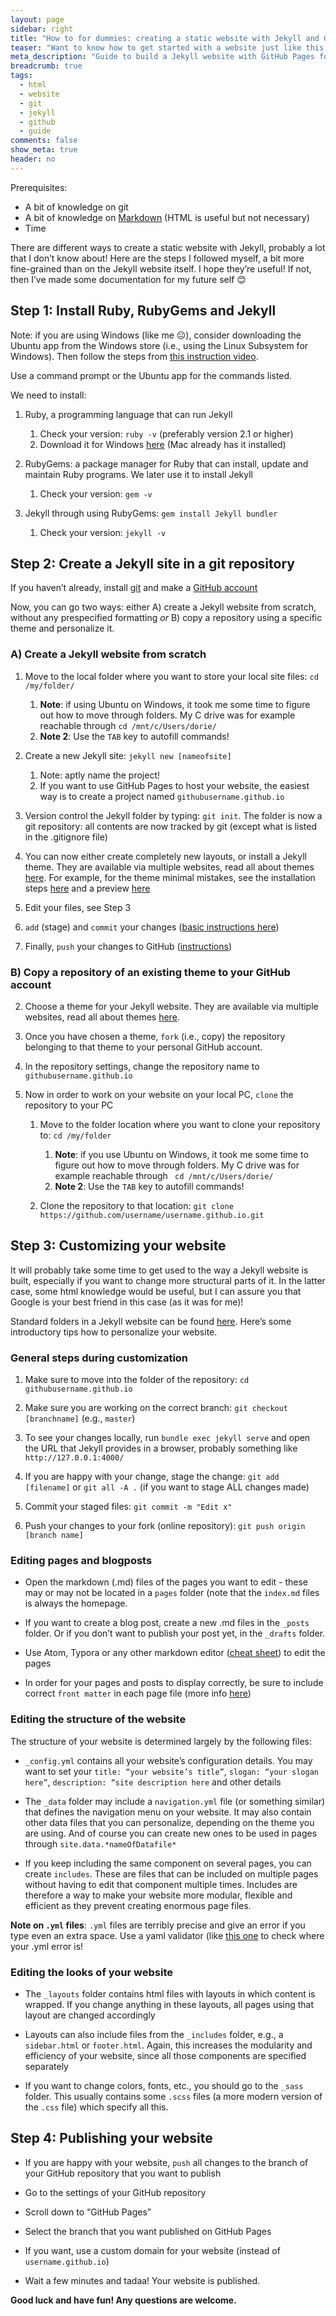 ```yaml
---
layout: page
sidebar: right
title: "How to for dummies: creating a static website with Jekyll and GitHub Pages"
teaser: "Want to know how to get started with a website just like this one? Follow the steps described here!"
meta_description: "Guide to build a Jekyll website with GitHub Pages for total beginners."
breadcrumb: true
tags:
  - html
  - website
  - git
  - jekyll
  - github
  - guide
comments: false
show_meta: true
header: no
---
```



Prerequisites:

- A bit of knowledge on git
- A bit of knowledge on [Markdown](https://www.markdownguide.org/getting-started/) (HTML is useful but not necessary)
- Time

There are different ways to create a static website with Jekyll, probably a lot that I don’t know about! Here are the steps I followed myself, a bit more fine-grained than on the Jekyll website itself. I hope they’re useful! If not, then I’ve made some documentation for my future self 😊 

## Step 1: Install Ruby, RubyGems and Jekyll

Note: if you are using Windows (like me ☹), consider downloading the Ubuntu app from the Windows store (i.e., using the Linux Subsystem for Windows). Then follow the steps from [this instruction video](https://www.youtube.com/watch?v=LfP7Y9Ja6Qc&list=PLLAZ4kZ9dFpOPV5C5Ay0pHaa0RJFhcmcB&index=3). 

 

Use a command prompt or the Ubuntu app for the commands listed.



We need to install:

1. Ruby, a programming language that can run Jekyll
   1. Check your version: `ruby -v` (preferably version 2.1 or higher)
   2. Download it for Windows [here](https://rubyinstaller.org/downloads/) (Mac already has it installed)

2. RubyGems: a package manager for Ruby that can install, update and maintain Ruby programs. We later use it to install Jekyll
   1. Check your version: `gem -v`

3. Jekyll through using RubyGems: `gem install Jekyll bundler`
   1. Check your version: `jekyll -v`

 

## Step 2: Create a Jekyll site in a git repository

If you haven’t already, install [git](https://git-scm.com/book/en/v2/Getting-Started-Installing-Git) and make a [GitHub account](https://github.com/join)

 

Now, you can go two ways: either A) create a Jekyll website from scratch, without any prespecified formatting *or* B) copy a repository using a specific theme and personalize it.

### A) Create a Jekyll website from scratch

1. Move to the local folder where you want to store your local site files: `cd /my/folder/`
   1. **Note**: if using Ubuntu on Windows, it took me some time to figure out how to move through folders. My C drive was for example reachable through `cd /mnt/c/Users/dorie/`
   2. **Note 2**: Use the `TAB` key to autofill commands!

2. Create a new Jekyll site: `jekyll new [nameofsite]`
   1. Note: aptly name the project!
   2. If you want to use GitHub Pages to host your website, the easiest way is to create a project named `githubusername.github.io`

3. Version control the Jekyll folder by typing: `git init`. The folder is now a git repository: all contents are now tracked by git (except what is listed in the .gitignore file)

4. You can now either create completely new layouts, or install a Jekyll theme. They are available via multiple websites, read all about themes [here](https://jekyllrb.com/docs/themes/). For example, for the theme minimal mistakes, see the installation steps [here](https://github.com/mmistakes/minimal-mistakes#installation) and a preview [here](https://mmistakes.github.io/minimal-mistakes/)

5. Edit your files, see Step 3

6. `add` (stage) and `commit` your changes ([basic instructions here](https://rubygarage.org/blog/most-basic-git-commands-with-examples)) 

7. Finally, `push` your changes to GitHub ([instructions](https://docs.github.com/en/github/importing-your-projects-to-github/adding-an-existing-project-to-github-using-the-command-line))



### B) Copy a repository of an existing theme to your GitHub account

2. Choose a theme for your Jekyll website. They are available via multiple websites, read all about themes [here](https://jekyllrb.com/docs/themes/).

3. Once you have chosen a theme, `fork` (i.e., copy) the repository belonging to that theme to your personal GitHub account. 

4. In the repository settings, change the repository name to `githubusername.github.io`

5. Now in order to work on your website on your local PC, `clone` the repository to your PC

   1. Move to the folder location where you want to clone your repository to: `cd /my/folder`
      1. **Note**: if you use Ubuntu on Windows, it took me some time to figure out how to move through folders. My C drive was for example reachable through ` cd /mnt/c/Users/dorie/`
      2. **Note 2**: Use the `TAB` key to autofill commands!

   2. Clone the repository to that location: `git clone https://github.com/username/username.github.io.git`



## Step 3: Customizing your website

It will probably take some time to get used to the way a Jekyll website is built, especially if you want to change more structural parts of it. In the latter case, some html knowledge would be useful, but I can assure you that Google is your best friend in this case (as it was for me)!

 

Standard folders in a Jekyll website can be found [here](https://jekyllrb.com/docs/structure/). Here’s some introductory tips how to personalize your website. 



### General steps during customization

1. Make sure to move into the folder of the repository: `cd githubusername.github.io`

2. Make sure you are working on the correct branch: `git checkout [branchname]` (e.g., `master`)

3. To see your changes locally, run `bundle exec jekyll serve` and open the URL that Jekyll provides in a browser, probably something like `http://127.0.0.1:4000/`

4. If you are happy with your change, stage the change: `git add [filename]` or `git all -A .` (if you want to stage ALL changes made)

5. Commit your staged files: `git commit -m "Edit x"`

6. Push your changes to your fork (online repository): `git push origin [branch name]`

 

### Editing pages and blogposts

- Open the markdown (.md) files of the pages you want to edit - these may or may not be located in a `pages` folder (note that the `index.md` files is always the homepage. 

- If you want to create a blog post, create a new .md files in the `_posts` folder. Or if you don’t want to publish your post yet, in the `_drafts` folder. 

- Use Atom, Typora or any other markdown editor ([cheat sheet](https://www.markdownguide.org/cheat-sheet/)) to edit the pages

- In order for your pages and posts to display correctly, be sure to include correct `front matter` in each page file (more info [here](https://jekyllrb.com/docs/front-matter/))



### Editing the structure of the website

The structure of your website is determined largely by the following files:

-  `_config.yml` contains all your website’s configuration details. You may want to set your `title: “your website’s title”`, `slogan: “your slogan here”`, `description: “site description here` and other details

- The `_data` folder may include a `navigation.yml` file (or something similar) that defines the navigation menu on your website. It may also contain other data files that you can personalize, depending on the theme you are using. And of course you can create new ones to be used in pages through `site.data.*nameOfDatafile*`

- If you keep including the same component on several pages, you can create `includes`. These are files that can be included on multiple pages without having to edit that component multiple times. Includes are therefore a way to make your website more modular, flexible and efficient as they prevent creating enormous page files. 

**Note on `.yml` files**: `.yml` files are terribly precise and give an error if you type even an extra space. Use a yaml validator (like [this one](http://www.yamllint.com/) to check where your .yml error is!



### Editing the looks of your website

- The `_layouts` folder contains html files with layouts in which content is wrapped. If you change anything in these layouts, all pages using that layout are changed accordingly

- Layouts can also include files from the `_includes` folder, e.g., a `sidebar.html` or `footer.html`. Again, this increases the modularity and efficiency of your website, since all those components are specified separately

- If you want to change colors, fonts, etc., you should go to the `_sass` folder. This usually contains some `.scss` files (a more modern version of the `.css` file) which specify all this. 



## Step 4: Publishing your website

- If you are happy with your website, `push` all changes to the branch of your GitHub repository that you want to publish

- Go to the settings of your GitHub repository

- Scroll down to “GitHub Pages”

- Select the branch that you want published on GitHub Pages

- If you want, use a custom domain for your website (instead of `username.github.io`)

- Wait a few minutes and tadaa! Your website is published. 



**Good luck and have fun! Any questions are welcome.**